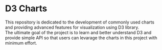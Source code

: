 # D3 Charts
This repository is dedicated to the development of commonly used charts and providing advanced features for visualization using D3 library.  
The ultimate goal of the project is to learn and better understand D3 and provide simple API so that users can levarage the charts in this project with minimum effort.
